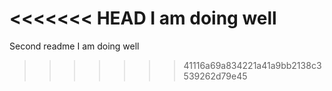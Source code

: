 <<<<<<< HEAD
I am doing well 
=======
Second readme
I am doing well
>>>>>>> 41116a69a834221a41a9bb2138c3539262d79e45
